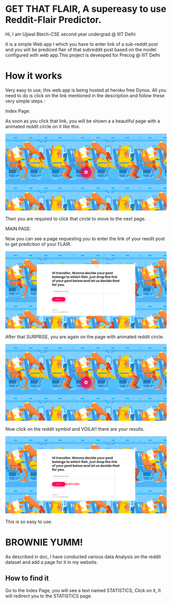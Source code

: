 # GET THAT FLAIR, A supereasy to use Reddit-Flair Predictor.

Hi, I am Ujjwal Btech-CSE second year undergrad @ IIIT Delhi

It is a simple Web app I which you have to enter link of a sub-reddit post and you will be prediced flair of that subreddit post based on the model configured with web app.This project is deveoped for Precog @ IIIT Delhi

# How it works

Very easy to use, this web app is being hosted at heroku free Dynos. All you need to do is click on the link mentioned in the description and follow these very simple steps :

Index Page:

As soon as you click that link, you will be shown a a beautiful page with a animated reddit circle on it like this.

![](a.png)

Then you are required to click that circle to move to the next page.

MAIN PAGE:

Now you can see a page requesting you to enter the link of your reedit post to get prediction of your FLAIR.

![](b.png)

After that SURPRISE, you are again on the page with animated reddit circle.

![](a.png)

Now click on the reddit symbol and VOILA!! there are your results.

![](c.png)

This is so easy to use.

# BROWNIE YUMM!

As described in doc, I have conducted various data Analysis on the reddit dataset and add a page for it in my website.

## How to find it

Go to the Index Page, you will see a text named STATISTICS, Click on it, It will redirect you to the STATISTICS page.

